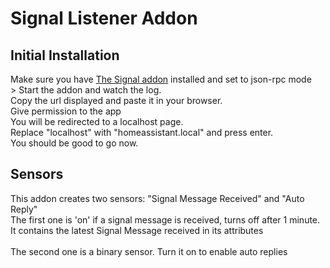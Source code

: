 # Signal Listener Addon

## Initial Installation
Make sure you have [The Signal addon](https://github.com/haberda/signal-addon/tree/main) installed and set to json-rpc mode
<br>>
Start the addon and watch the log.<br>
Copy the url displayed and paste it in your browser.<br>
Give permission to the app<br>
You will be redirected to a localhost page.<br>
Replace "localhost" with "homeassistant.local" and press enter.<br>
You should be good to go now.<br>

## Sensors
This addon creates two sensors: "Signal Message Received" and "Auto Reply"<br>
The first one is 'on' if a signal message is received, turns off after 1 minute.<br>
It contains the latest Signal Message received in its attributes<br>
<br>
The second one is a binary sensor. Turn it on to enable auto replies